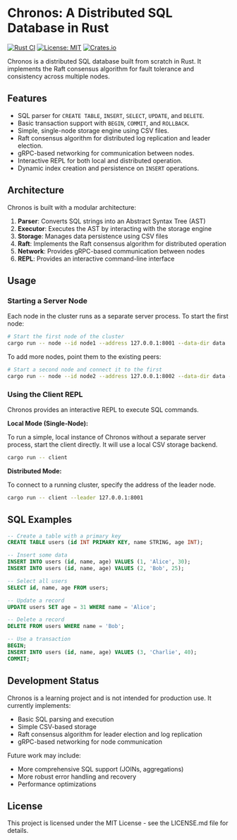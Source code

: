 # Chronos: A Distributed SQL Database in Rust

[![Rust CI](https://github.com/0xReLogic/chronos/actions/workflows/rust.yml/badge.svg)](https://github.com/0xReLogic/chronos/actions/workflows/rust.yml)
[![License: MIT](https://img.shields.io/badge/License-MIT-yellow.svg)](https://opensource.org/licenses/MIT)
[![Crates.io](https://img.shields.io/crates/v/chronos.svg)](https://crates.io/crates/chronos)

Chronos is a distributed SQL database built from scratch in Rust. It implements the Raft consensus algorithm for fault tolerance and consistency across multiple nodes.

## Features

- SQL parser for `CREATE TABLE`, `INSERT`, `SELECT`, `UPDATE`, and `DELETE`.
- Basic transaction support with `BEGIN`, `COMMIT`, and `ROLLBACK`.
- Simple, single-node storage engine using CSV files.
- Raft consensus algorithm for distributed log replication and leader election.
- gRPC-based networking for communication between nodes.
- Interactive REPL for both local and distributed operation.
- Dynamic index creation and persistence on `INSERT` operations.

## Architecture

Chronos is built with a modular architecture:

1. **Parser**: Converts SQL strings into an Abstract Syntax Tree (AST)
2. **Executor**: Executes the AST by interacting with the storage engine
3. **Storage**: Manages data persistence using CSV files
4. **Raft**: Implements the Raft consensus algorithm for distributed operation
5. **Network**: Provides gRPC-based communication between nodes
6. **REPL**: Provides an interactive command-line interface

## Usage

### Starting a Server Node

Each node in the cluster runs as a separate server process. To start the first node:

```bash
# Start the first node of the cluster
cargo run -- node --id node1 --address 127.0.0.1:8001 --data-dir data
```

To add more nodes, point them to the existing peers:

```bash
# Start a second node and connect it to the first
cargo run -- node --id node2 --address 127.0.0.1:8002 --data-dir data --peers node1=127.0.0.1:8001
```

### Using the Client REPL

Chronos provides an interactive REPL to execute SQL commands.

**Local Mode (Single-Node):**

To run a simple, local instance of Chronos without a separate server process, start the client directly. It will use a local CSV storage backend.

```bash
cargo run -- client
```

**Distributed Mode:**

To connect to a running cluster, specify the address of the leader node.

```bash
cargo run -- client --leader 127.0.0.1:8001
```

## SQL Examples

```sql
-- Create a table with a primary key
CREATE TABLE users (id INT PRIMARY KEY, name STRING, age INT);

-- Insert some data
INSERT INTO users (id, name, age) VALUES (1, 'Alice', 30);
INSERT INTO users (id, name, age) VALUES (2, 'Bob', 25);

-- Select all users
SELECT id, name, age FROM users;

-- Update a record
UPDATE users SET age = 31 WHERE name = 'Alice';

-- Delete a record
DELETE FROM users WHERE name = 'Bob';

-- Use a transaction
BEGIN;
INSERT INTO users (id, name, age) VALUES (3, 'Charlie', 40);
COMMIT;
```

## Development Status

Chronos is a learning project and is not intended for production use. It currently implements:

- Basic SQL parsing and execution
- Simple CSV-based storage
- Raft consensus algorithm for leader election and log replication
- gRPC-based networking for node communication

Future work may include:

- More comprehensive SQL support (JOINs, aggregations)
- More robust error handling and recovery
- Performance optimizations

## License

This project is licensed under the MIT License - see the LICENSE.md file for details.
